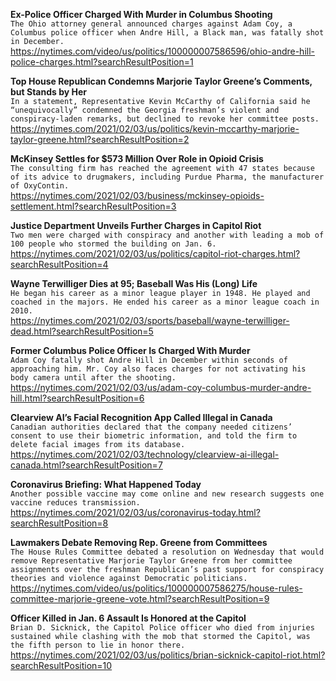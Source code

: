 **Ex-Police Officer Charged With Murder in Columbus Shooting**\
`The Ohio attorney general announced charges against Adam Coy, a Columbus police officer when Andre Hill, a Black man, was fatally shot in December.`\
https://nytimes.com/video/us/politics/100000007586596/ohio-andre-hill-police-charges.html?searchResultPosition=1

**Top House Republican Condemns Marjorie Taylor Greene’s Comments, but Stands by Her**\
`In a statement, Representative Kevin McCarthy of California said he “unequivocally” condemned the Georgia freshman’s violent and conspiracy-laden remarks, but declined to revoke her committee posts.`\
https://nytimes.com/2021/02/03/us/politics/kevin-mccarthy-marjorie-taylor-greene.html?searchResultPosition=2

**McKinsey Settles for $573 Million Over Role in Opioid Crisis**\
`The consulting firm has reached the agreement with 47 states because of its advice to drugmakers, including Purdue Pharma, the manufacturer of OxyContin.`\
https://nytimes.com/2021/02/03/business/mckinsey-opioids-settlement.html?searchResultPosition=3

**Justice Department Unveils Further Charges in Capitol Riot**\
`Two men were charged with conspiracy and another with leading a mob of 100 people who stormed the building on Jan. 6.`\
https://nytimes.com/2021/02/03/us/politics/capitol-riot-charges.html?searchResultPosition=4

**Wayne Terwilliger Dies at 95; Baseball Was His (Long) Life**\
`He began his career as a minor league player in 1948. He played and coached in the majors. He ended his career as a minor league coach in 2010.`\
https://nytimes.com/2021/02/03/sports/baseball/wayne-terwilliger-dead.html?searchResultPosition=5

**Former Columbus Police Officer Is Charged With Murder**\
`Adam Coy fatally shot Andre Hill in December within seconds of approaching him. Mr. Coy also faces charges for not activating his body camera until after the shooting.`\
https://nytimes.com/2021/02/03/us/adam-coy-columbus-murder-andre-hill.html?searchResultPosition=6

**Clearview AI’s Facial Recognition App Called Illegal in Canada**\
`Canadian authorities declared that the company needed citizens’ consent to use their biometric information, and told the firm to delete facial images from its database.`\
https://nytimes.com/2021/02/03/technology/clearview-ai-illegal-canada.html?searchResultPosition=7

**Coronavirus Briefing: What Happened Today**\
`Another possible vaccine may come online and new research suggests one vaccine reduces transmission.`\
https://nytimes.com/2021/02/03/us/coronavirus-today.html?searchResultPosition=8

**Lawmakers Debate Removing Rep. Greene from Committees**\
`The House Rules Committee debated a resolution on Wednesday that would remove Representative Marjorie Taylor Greene from her committee assignments over the freshman Republican’s past support for conspiracy theories and violence against Democratic politicians.`\
https://nytimes.com/video/us/politics/100000007586275/house-rules-committee-marjorie-greene-vote.html?searchResultPosition=9

**Officer Killed in Jan. 6 Assault Is Honored at the Capitol**\
`Brian D. Sicknick, the Capitol Police officer who died from injuries sustained while clashing with the mob that stormed the Capitol, was the fifth person to lie in honor there.`\
https://nytimes.com/2021/02/03/us/politics/brian-sicknick-capitol-riot.html?searchResultPosition=10

